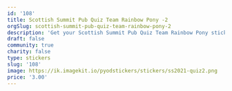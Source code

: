 ```yaml
---
id: '108'
title: Scottish Summit Pub Quiz Team Rainbow Pony -2
orgSlug: scottish-summit-pub-quiz-team-rainbow-pony-2
description: 'Get your Scottish Summit Pub Quiz Team Rainbow Pony sticker! '
draft: false
community: true
charity: false
type: stickers
slug: '108'
image: https://ik.imagekit.io/pyodstickers/stickers/ss2021-quiz2.png
price: '3.00'
---
```

